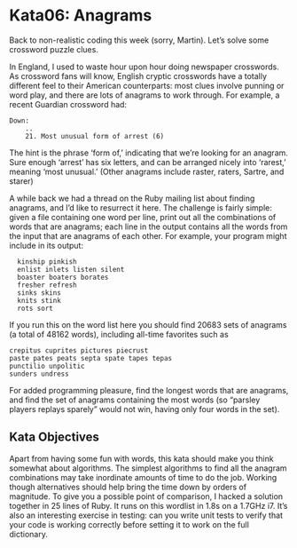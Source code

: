 # Kata06: Anagrams

Back to non-realistic coding this week (sorry, Martin). Let’s solve some crossword
puzzle clues.

In England, I used to waste hour upon hour doing newspaper crosswords. As crossword
fans will know, English cryptic crosswords have a totally different feel to their
American counterparts: most clues involve punning or word play, and there are lots
of anagrams to work through. For example, a recent Guardian crossword had:

```crossword
Down:
    ..
    21. Most unusual form of arrest (6)
```

The hint is the phrase ‘form of,’ indicating that we’re looking for an anagram.
Sure enough ‘arrest’ has six letters, and can be arranged nicely into ‘rarest,’
meaning ‘most unusual.’ (Other anagrams include raster, raters, Sartre, and starer)

A while back we had a thread on the Ruby mailing list about finding anagrams, and
I’d like to resurrect it here. The challenge is fairly simple: given a file containing
one word per line, print out all the combinations of words that are anagrams; each
line in the output contains all the words from the input that are anagrams of each
other. For example, your program might include in its output:

```crossword
  kinship pinkish
  enlist inlets listen silent
  boaster boaters borates
  fresher refresh
  sinks skins
  knits stink
  rots sort
```

If you run this on the word list here you should find 20683 sets of anagrams (a
total of 48162 words), including all-time favorites such as

```crossword
crepitus cuprites pictures piecrust
paste pates peats septa spate tapes tepas
punctilio unpolitic
sunders undress
```

For added programming pleasure, find the longest words that are anagrams, and find
the set of anagrams containing the most words (so “parsley players replays sparely”
would not win, having only four words in the set).

## Kata Objectives

Apart from having some fun with words, this kata should make you think somewhat
about algorithms. The simplest algorithms to find all the anagram combinations may
take inordinate amounts of time to do the job. Working though alternatives should
help bring the time down by orders of magnitude. To give you a possible point of
comparison, I hacked a solution together in 25 lines of Ruby. It runs on this wordlist
in 1.8s on a 1.7GHz i7. It’s also an interesting exercise in testing: can you write
unit tests to verify that your code is working correctly before setting it to work
on the full dictionary.
